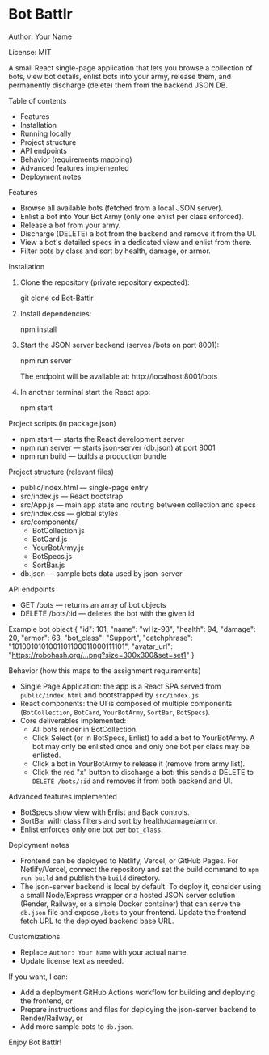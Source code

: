 # Bot Battlr

Author: Your Name

License: MIT

A small React single-page application that lets you browse a collection of bots, view bot details, enlist bots into your army, release them, and permanently discharge (delete) them from the backend JSON DB.

Table of contents
- Features
- Installation
- Running locally
- Project structure
- API endpoints
- Behavior (requirements mapping)
- Advanced features implemented
- Deployment notes

Features
- Browse all available bots (fetched from a local JSON server).
- Enlist a bot into Your Bot Army (only one enlist per class enforced).
- Release a bot from your army.
- Discharge (DELETE) a bot from the backend and remove it from the UI.
- View a bot's detailed specs in a dedicated view and enlist from there.
- Filter bots by class and sort by health, damage, or armor.

Installation
1. Clone the repository (private repository expected):

   git clone <repo-url>
   cd Bot-Battlr

2. Install dependencies:

   npm install

3. Start the JSON server backend (serves /bots on port 8001):

   npm run server

   The endpoint will be available at: http://localhost:8001/bots

4. In another terminal start the React app:

   npm start

Project scripts (in package.json)
- npm start — starts the React development server
- npm run server — starts json-server (db.json) at port 8001
- npm run build — builds a production bundle

Project structure (relevant files)
- public/index.html — single-page entry
- src/index.js — React bootstrap
- src/App.js — main app state and routing between collection and specs
- src/index.css — global styles
- src/components/
  - BotCollection.js
  - BotCard.js
  - YourBotArmy.js
  - BotSpecs.js
  - SortBar.js
- db.json — sample bots data used by json-server

API endpoints
- GET /bots — returns an array of bot objects
- DELETE /bots/:id — deletes the bot with the given id

Example bot object
{
  "id": 101,
  "name": "wHz-93",
  "health": 94,
  "damage": 20,
  "armor": 63,
  "bot_class": "Support",
  "catchphrase": "1010010101001101100011000111101",
  "avatar_url": "https://robohash.org/...png?size=300x300&set=set1"
}

Behavior (how this maps to the assignment requirements)
- Single Page Application: the app is a React SPA served from `public/index.html` and bootstrapped by `src/index.js`.
- React components: the UI is composed of multiple components (`BotCollection`, `BotCard`, `YourBotArmy`, `SortBar`, `BotSpecs`).
- Core deliverables implemented:
  - All bots render in BotCollection.
  - Click Select (or in BotSpecs, Enlist) to add a bot to YourBotArmy. A bot may only be enlisted once and only one bot per class may be enlisted.
  - Click a bot in YourBotArmy to release it (remove from army list).
  - Click the red "x" button to discharge a bot: this sends a DELETE to `DELETE /bots/:id` and removes it from both backend and UI.

Advanced features implemented
- BotSpecs show view with Enlist and Back controls.
- SortBar with class filters and sort by health/damage/armor.
- Enlist enforces only one bot per `bot_class`.

Deployment notes
- Frontend can be deployed to Netlify, Vercel, or GitHub Pages. For Netlify/Vercel, connect the repository and set the build command to `npm run build` and publish the `build` directory.
- The json-server backend is local by default. To deploy it, consider using a small Node/Express wrapper or a hosted JSON server solution (Render, Railway, or a simple Docker container) that can serve the `db.json` file and expose `/bots` to your frontend. Update the frontend fetch URL to the deployed backend base URL.

Customizations
- Replace `Author: Your Name` with your actual name.
- Update license text as needed.

If you want, I can:
- Add a deployment GitHub Actions workflow for building and deploying the frontend, or
- Prepare instructions and files for deploying the json-server backend to Render/Railway, or
- Add more sample bots to `db.json`.

Enjoy Bot Battlr!